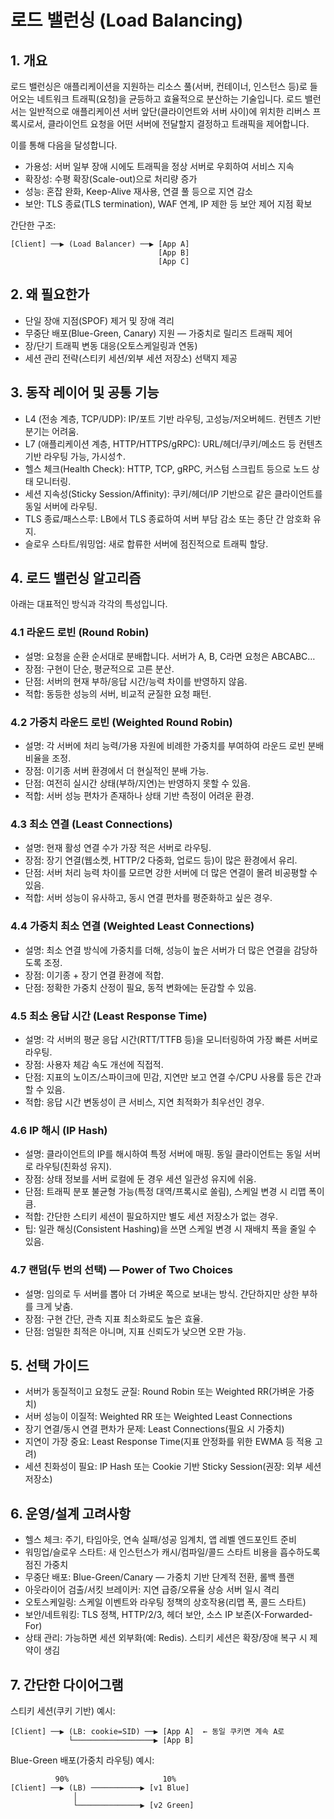 # 로드 밸런싱 (Load Balancing)

## 1. 개요
로드 밸런싱은 애플리케이션을 지원하는 리소스 풀(서버, 컨테이너, 인스턴스 등)로 들어오는 네트워크 트래픽(요청)을 균등하고 효율적으로 분산하는 기술입니다. 로드 밸런서는 일반적으로 애플리케이션 서버 앞단(클라이언트와 서버 사이)에 위치한 리버스 프록시로서, 클라이언트 요청을 어떤 서버에 전달할지 결정하고 트래픽을 제어합니다.

이를 통해 다음을 달성합니다.
- 가용성: 서버 일부 장애 시에도 트래픽을 정상 서버로 우회하여 서비스 지속
- 확장성: 수평 확장(Scale-out)으로 처리량 증가
- 성능: 혼잡 완화, Keep-Alive 재사용, 연결 풀 등으로 지연 감소
- 보안: TLS 종료(TLS termination), WAF 연계, IP 제한 등 보안 제어 지점 확보

간단한 구조:

```
[Client] ──▶ (Load Balancer) ──▶ [App A]
                                 [App B]
                                 [App C]
```

## 2. 왜 필요한가
- 단일 장애 지점(SPOF) 제거 및 장애 격리
- 무중단 배포(Blue-Green, Canary) 지원 — 가중치로 릴리즈 트래픽 제어
- 장/단기 트래픽 변동 대응(오토스케일링과 연동)
- 세션 관리 전략(스티키 세션/외부 세션 저장소) 선택지 제공

## 3. 동작 레이어 및 공통 기능
- L4 (전송 계층, TCP/UDP): IP/포트 기반 라우팅, 고성능/저오버헤드. 컨텐츠 기반 분기는 어려움.
- L7 (애플리케이션 계층, HTTP/HTTPS/gRPC): URL/헤더/쿠키/메소드 등 컨텐츠 기반 라우팅 가능, 가시성↑.
- 헬스 체크(Health Check): HTTP, TCP, gRPC, 커스텀 스크립트 등으로 노드 상태 모니터링.
- 세션 지속성(Sticky Session/Affinity): 쿠키/헤더/IP 기반으로 같은 클라이언트를 동일 서버에 라우팅.
- TLS 종료/패스스루: LB에서 TLS 종료하여 서버 부담 감소 또는 종단 간 암호화 유지.
- 슬로우 스타트/워밍업: 새로 합류한 서버에 점진적으로 트래픽 할당.

## 4. 로드 밸런싱 알고리즘
아래는 대표적인 방식과 각각의 특성입니다.

### 4.1 라운드 로빈 (Round Robin)
- 설명: 요청을 순환 순서대로 분배합니다. 서버가 A, B, C라면 요청은 ABCABC…
- 장점: 구현이 단순, 평균적으로 고른 분산.
- 단점: 서버의 현재 부하/응답 시간/능력 차이를 반영하지 않음.
- 적합: 동등한 성능의 서버, 비교적 균질한 요청 패턴.

### 4.2 가중치 라운드 로빈 (Weighted Round Robin)
- 설명: 각 서버에 처리 능력/가용 자원에 비례한 가중치를 부여하여 라운드 로빈 분배 비율을 조정.
- 장점: 이기종 서버 환경에서 더 현실적인 분배 가능.
- 단점: 여전히 실시간 상태(부하/지연)는 반영하지 못할 수 있음.
- 적합: 서버 성능 편차가 존재하나 상태 기반 측정이 어려운 환경.

### 4.3 최소 연결 (Least Connections)
- 설명: 현재 활성 연결 수가 가장 적은 서버로 라우팅.
- 장점: 장기 연결(웹소켓, HTTP/2 다중화, 업로드 등)이 많은 환경에서 유리.
- 단점: 서버 처리 능력 차이를 모르면 강한 서버에 더 많은 연결이 몰려 비공평할 수 있음.
- 적합: 서버 성능이 유사하고, 동시 연결 편차를 평준화하고 싶은 경우.

### 4.4 가중치 최소 연결 (Weighted Least Connections)
- 설명: 최소 연결 방식에 가중치를 더해, 성능이 높은 서버가 더 많은 연결을 감당하도록 조정.
- 장점: 이기종 + 장기 연결 환경에 적합.
- 단점: 정확한 가중치 산정이 필요, 동적 변화에는 둔감할 수 있음.

### 4.5 최소 응답 시간 (Least Response Time)
- 설명: 각 서버의 평균 응답 시간(RTT/TTFB 등)을 모니터링하여 가장 빠른 서버로 라우팅.
- 장점: 사용자 체감 속도 개선에 직접적.
- 단점: 지표의 노이즈/스파이크에 민감, 지연만 보고 연결 수/CPU 사용률 등은 간과할 수 있음.
- 적합: 응답 시간 변동성이 큰 서비스, 지연 최적화가 최우선인 경우.

### 4.6 IP 해시 (IP Hash)
- 설명: 클라이언트의 IP를 해시하여 특정 서버에 매핑. 동일 클라이언트는 동일 서버로 라우팅(친화성 유지).
- 장점: 상태 정보를 서버 로컬에 둔 경우 세션 일관성 유지에 쉬움.
- 단점: 트래픽 분포 불균형 가능(특정 대역/프록시로 쏠림), 스케일 변경 시 리맵 폭이 큼.
- 적합: 간단한 스티키 세션이 필요하지만 별도 세션 저장소가 없는 경우.
- 팁: 일관 해싱(Consistent Hashing)을 쓰면 스케일 변경 시 재배치 폭을 줄일 수 있음.

### 4.7 랜덤(두 번의 선택) — Power of Two Choices
- 설명: 임의로 두 서버를 뽑아 더 가벼운 쪽으로 보내는 방식. 간단하지만 상한 부하를 크게 낮춤.
- 장점: 구현 간단, 관측 지표 최소화로도 높은 효율.
- 단점: 엄밀한 최적은 아니며, 지표 신뢰도가 낮으면 오판 가능.

## 5. 선택 가이드
- 서버가 동질적이고 요청도 균질: Round Robin 또는 Weighted RR(가벼운 가중치)
- 서버 성능이 이질적: Weighted RR 또는 Weighted Least Connections
- 장기 연결/동시 연결 편차가 문제: Least Connections(필요 시 가중치)
- 지연이 가장 중요: Least Response Time(지표 안정화를 위한 EWMA 등 적용 고려)
- 세션 친화성이 필요: IP Hash 또는 Cookie 기반 Sticky Session(권장: 외부 세션 저장소)

## 6. 운영/설계 고려사항
- 헬스 체크: 주기, 타임아웃, 연속 실패/성공 임계치, 앱 레벨 엔드포인트 준비
- 워밍업/슬로우 스타트: 새 인스턴스가 캐시/컴파일/콜드 스타트 비용을 흡수하도록 점진 가중치
- 무중단 배포: Blue-Green/Canary — 가중치 기반 단계적 전환, 롤백 플랜
- 아웃라이어 검출/서킷 브레이커: 지연 급증/오류율 상승 서버 일시 격리
- 오토스케일링: 스케일 이벤트와 라우팅 정책의 상호작용(리맵 폭, 콜드 스타트)
- 보안/네트워킹: TLS 정책, HTTP/2/3, 헤더 보안, 소스 IP 보존(X-Forwarded-For)
- 상태 관리: 가능하면 세션 외부화(예: Redis). 스티키 세션은 확장/장애 복구 시 제약이 생김

## 7. 간단한 다이어그램

스티키 세션(쿠키 기반) 예시:
```
[Client] ──▶ (LB: cookie=SID) ──▶ [App A]  ← 동일 쿠키면 계속 A로
             └──────────────────▶ [App B]
```

Blue-Green 배포(가중치 라우팅) 예시:
```
          90%                     10%
[Client] ──▶ (LB) ───────────▶ [v1 Blue]
              │
              └──────────────▶ [v2 Green]
```

